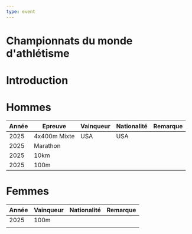 ```yaml
---
type: event
---
```


# Championnats du monde d'athlétisme

# Introduction

# Hommes

| Année | Epreuve      | Vainqueur | Nationalité | Remarque |
| ----- | ------------ | --------- | ----------- | -------- |
| 2025  | 4x400m Mixte | USA       | USA         |          |
| 2025  | Marathon     |           |             |          |
| 2025  | 10km         |           |             |          |
| 2025  | 100m         |           |             |          |
# Femmes

| Année | Vainqueur | Nationalité | Remarque |
| ----- | --------- | ----------- | -------- |
| 2025  | 100m      |             |          |
|       |           |             |          |
